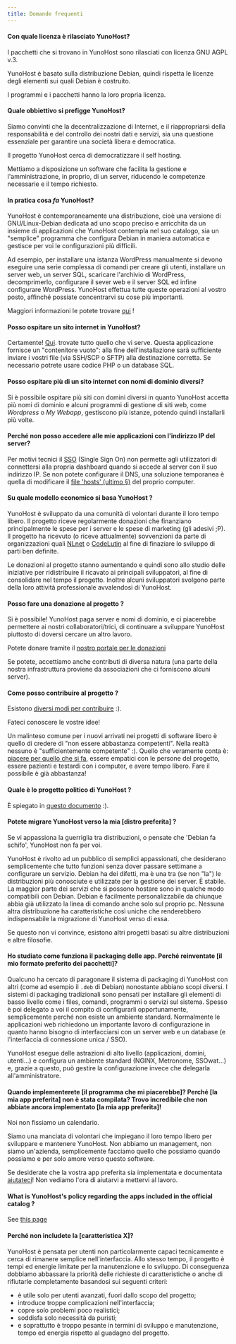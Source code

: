 ```yaml
---
title: Domande frequenti
---
```


#### Con quale licenza è rilasciato YunoHost?

I pacchetti che si trovano in YunoHost sono rilasciati con licenza GNU AGPL v.3.

YunoHost è basato sulla distribuzione Debian, quindi rispetta le licenze degli elementi sui quali Debian è costruito.

I programmi e i pacchetti hanno la loro propria licenza.

#### Quale obbiettivo si prefigge YunoHost?

Siamo convinti che la decentralizzazione di Internet, e il riappropriarsi della responsabilità e del controllo dei nostri dati e servizi, sia una questione essenziale per garantire una società libera e democratica.

Il progetto YunoHost cerca di democratizzare il self hosting.

Mettiamo a disposizione un software che facilita la gestione e l'amministrazione, in proprio, di un server, riducendo le competenze necessarie e il tempo richiesto.

#### In pratica cosa *fa* YunoHost?

YunoHost è contemporaneamente una distribuzione, cioè una versione di GNU/Linux-Debian dedicata ad uno scopo preciso e arricchita da un insieme di applicazioni che YunoHost contempla nel suo catalogo, sia un "semplice" programma che configura Debian in maniera automatica e gestisce per voi le configurazioni più difficili.

Ad esempio, per installare una istanza WordPress manualmente si devono eseguire una serie complessa di comandi per creare gli utenti, installare un server web,  un server SQL, scaricare l'archivio di WordPress, decomprimerlo, configurare il sever web e il server SQL ed infine configurare WordPress. YunoHost effettua tutte queste operazioni al vostro posto, affinché possiate concentrarvi su cose più importanti.

Maggiori informazioni le potete trovare [qui](/overview/what_is_yunohost) !

#### Posso ospitare un sito internet in YunoHost?

Certamente! [Qui](https://github.com/YunoHost-Apps/my_webapp_ynh). trovate tutto quello che vi serve. Questa applicazione fornisce un "contenitore vuoto": alla fine dell'installazione sarà sufficiente inviare i vostri file (via SSH/SCP o SFTP) alla destinazione corretta. Se necessario potrete usare codice PHP o un database SQL.

#### Posso ospitare più di un sito internet con nomi di dominio diversi?

Si è possibile ospitare più siti con domini diversi in quanto YunoHost accetta più nomi di dominio e alcuni programmi di gestione di siti web, come *Wordpress* o *My Webapp*, gestiscono più istanze, potendo quindi installarli più volte.

#### Perché non posso accedere alle mie applicazioni con l'indirizzo  IP del server?

Per motivi tecnici il [SSO](https://github.com/YunoHost/SSOwat/) (Single Sign On) non permette agli utilizzatori di connettersi alla propria dashboard quando si accede al server con il suo indirizzo IP. Se non potete configurare il DNS, una soluzione temporanea è quella di modificare il [file 'hosts' (ultimo §)](/administer/tutorials/domains/dns_local_network) del proprio computer.

#### Su quale modello economico si basa YunoHost ?

YunoHost è sviluppato da una comunità di volontari durante il loro tempo libero. Il progetto riceve regolarmente donazioni che finanziano principalmente le spese per i server  e le spese di marketing (gli adesivi ;P). Il progetto ha ricevuto (o riceve attualmente) sovvenzioni da parte di organizzazioni quali [NLnet](https://nlnet.nl/) o [CodeLutin](https://www.codelutin.com/) al fine di finaziare lo sviluppo di parti ben definite.

Le donazioni al progetto stanno aumentando e quindi sono allo studio delle iniziative per ridistribuire il ricavato ai principali sviluppatori, al fine di consolidare nel tempo il progetto. Inoltre alcuni sviluppatori svolgono parte della loro attività professionale avvalendosi di YunoHost.

#### Posso fare una donazione al progetto ?

Si è possibile! YunoHost paga server e nomi di dominio, e ci piacerebbe permettere ai nostri collaboratori/trici, di continuare a sviluppare YunoHost piuttosto di doversi cercare un altro lavoro.

Potete donare tramite il [nostro portale per le donazioni](https://donate.yunohost.org)

Se potete, accettiamo anche contributi di diversa natura (una parte della nostra infrastruttura proviene da associazioni che ci forniscono alcuni server).

#### Come posso contribuire al progetto ?

Esistono [diversi modi per contribuire](/contribute) :).

Fateci conoscere le vostre idee!

Un malinteso comune per i nuovi arrivati nei progetti di software libero è quello di credere di "non essere abbastanza competenti". Nella realtà nessuno è "sufficientemente competente" :). Quello che veramente conta è: [piacere per quello che si fa](https://www.youtube.com/watch?v=zIbR5TAz2xQ&t=113s), essere empatici con le persone del progetto, essere pazienti e testardi con i computer, e avere tempo libero. Fare il possibile è già abbastanza!

#### Quale è lo progetto politico di YunoHost ?

È spiegato in [questo documento](https://github.com/YunoHost/project-organization/) :).

#### Potete migrare YunoHost verso la mia [distro preferita] ?

Se vi appassiona la guerriglia tra distribuzioni, o pensate che 'Debian fa schifo', YunoHost non fa per voi.

YunoHost è rivolto ad un pubblico di semplici appassionati, che desiderano semplicemente che tutto funzioni senza dover passare settimane a configurare un servizio. Debian ha dei difetti, ma è una tra (se non "la") le distribuzioni più conosciute e utilizzate per la gestione dei server. È stabile. La maggior parte dei servizi che si possono hostare sono in qualche modo compatibili con Debian. Debian è facilmente personalizzabile da chiunque abbia già utilizzato la linea di comando anche solo sul proprio pc. Nessuna altra distribuzione ha caratteristiche così uniche che renderebbero indispensabile la migrazione di YunoHost verso di essa.

Se questo non vi convince, esistono altri progetti basati su altre distribuzioni e altre filosofie.

#### Ho studiato come funziona il packaging delle app. Perché reinventate [il mio formato preferito dei pacchetti]?

Qualcuno ha cercato di paragonare il sistema di packaging di YunoHost con altri (come ad esempio il `.deb` di Debian) nonostante abbiano scopi diversi. I sistemi di packaging tradizionali sono pensati per installare gli elementi di basso livello come i files, comandi, programmi o servizi sul sistema. Spesso è poi delegato a voi il compito di configurarli opportunamente, semplicemente perché non esiste un ambiente standard. Normalmente le applicazioni web richiedono un importante lavoro di configurazione in quanto hanno bisogno di interfacciarsi con un server web e un database (e l'interfaccia di connessione unica / SSO).

YunoHost esegue delle astrazioni di alto livello (applicazioni, domini, utenti...) e configura un ambiente standard (NGINX, Metronome, SSOwat...) e, grazie a questo, può gestire la configurazione  invece che delegarla all'amministratore.

#### Quando implementerete [il programma che mi piacerebbe]? Perché [la mia app preferita] non è stata compilata? Trovo incredibile che non abbiate ancora implementato [la mia app preferita]!

Noi non fissiamo un calendario.

Siamo una manciata di volontari che impiegano il loro tempo libero per sviluppare e mantenere YunoHost. Non abbiamo un management, non siamo un'azienda, semplicemente facciamo quello che possiamo quando possiamo e per solo amore verso questo software.

Se desiderate che la vostra app preferita sia implementata e documentata [aiutateci](/contribute)! Non vediamo l'ora di aiutarvi a mettervi al lavoro.

#### What is YunoHost's policy regarding the apps included in the official catalog ?

See [this page](/contribute/packaging_apps/policy)

#### Perché non includete la [caratteristica X]?

YunoHost è pensata per utenti non particolarmente capaci tecnicamente e cerca di rimanere semplice nell'interfaccia. Allo stesso tempo, il progetto è tempi ed energie limitate per la manutenzione e lo sviluppo. Di conseguenza dobbiamo abbassare la priorità delle richieste di caratteristiche o anche di rifiutarle completamente basandosi sui seguenti criteri:

- è utile solo per utenti avanzati, fuori dallo scopo del progetto;
- introduce troppe complicazioni nell'interfaccia;
- copre solo problemi poco realistici;
- soddisfa solo necessità da puristi;
- e soprattutto è troppo pesante in termini di sviluppo e manutenzione, tempo ed energia rispetto al guadagno del progetto.
